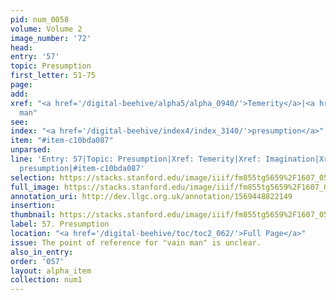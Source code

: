 ```yaml
---
pid: num_0058
volume: Volume 2
image_number: '72'
head: 
entry: '57'
topic: Presumption
first_letter: 51-75
page: 
add: 
xref: "<a href='/digital-beehive/alpha5/alpha_0940/'>Temerity</a>|<a href='/digital-beehive/alpha3/alpha_0457/'>Imagination</a>|vain
  man"
see: 
index: "<a href='/digital-beehive/index4/index_3140/'>presumption</a>"
item: "#item-c10bda087"
unparsed: 
line: 'Entry: 57|Topic: Presumption|Xref: Temerity|Xref: Imagination|Xref: vain man|Index:
  presumption|#item-c10bda087'
selection: https://stacks.stanford.edu/image/iiif/fm855tg5659%2F1607_0539/824,2933,2943,600/full/0/default.jpg
full_image: https://stacks.stanford.edu/image/iiif/fm855tg5659%2F1607_0539/full/full/0/default.jpg
annotation_uri: http://dev.llgc.org.uk/annotation/1569448822149
insertion: 
thumbnail: https://stacks.stanford.edu/image/iiif/fm855tg5659%2F1607_0539/824,2933,600,180/250,/0/default.jpg
label: 57. Presumption
location: "<a href='/digital-beehive/toc/toc2_062/'>Full Page</a>"
issue: The point of reference for "vain man" is unclear.
also_in_entry: 
order: '057'
layout: alpha_item
collection: num1
---
```

